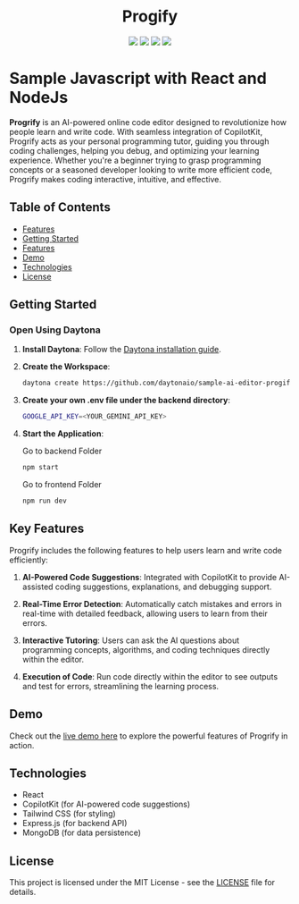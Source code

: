 <h1 align="center">Progify</h1>
<p align="center">
  <img src="https://img.shields.io/badge/JavaScript-F7DF1E?style=for-the-badge&logo=javascript&logoColor=black">
  <img src="https://img.shields.io/badge/Node.js-43853D?style=for-the-badge&logo=node.js&logoColor=white">
  <img src="https://img.shields.io/badge/React-20232A?style=for-the-badge&logo=react&logoColor=61DAFB">
  <img src="https://img.shields.io/badge/Tailwind_CSS-38B2AC?style=for-the-badge&logo=tailwind-css&logoColor=white">
  
</p>

# Sample Javascript with React and NodeJs

**Progrify** is an AI-powered online code editor designed to revolutionize how people learn and write code. With seamless integration of CopilotKit, Progrify acts as your personal programming tutor, guiding you through coding challenges, helping you debug, and optimizing your learning experience. Whether you're a beginner trying to grasp programming concepts or a seasoned developer looking to write more efficient code, Progrify makes coding interactive, intuitive, and effective.

## Table of Contents

- [Features](#features)
- [Getting Started](#getting-started)
- [Features](#features)
- [Demo](#demo)
- [Technologies](#technologies)
- [License](#license)


## Getting Started

### Open Using Daytona

1. **Install Daytona**: Follow the [Daytona installation guide](https://www.daytona.io/docs/installation/installation/).
2. **Create the Workspace**:
   ```bash
   daytona create https://github.com/daytonaio/sample-ai-editor-progify
   ```
3. **Create your own .env file under the backend directory**:
    ```bash
   GOOGLE_API_KEY=<YOUR_GEMINI_API_KEY>
   ```
4. **Start the Application**:
  
    Go to backend Folder
   ```bash
   npm start
   ```
    Go to frontend Folder
    ```bash
    npm run dev
    ```

## Key Features

Progrify includes the following features to help users learn and write code efficiently:

1. **AI-Powered Code Suggestions**: Integrated with CopilotKit to provide AI-assisted coding suggestions, explanations, and debugging support.

2. **Real-Time Error Detection**: Automatically catch mistakes and errors in real-time with detailed feedback, allowing users to learn from their errors.

3. **Interactive Tutoring**: Users can ask the AI questions about programming concepts, algorithms, and coding techniques directly within the editor.

4. **Execution of Code**: Run code directly within the editor to see outputs and test for errors, streamlining the learning process.

## Demo


Check out the [live demo here](https://vimeo.com/1016505368?share=copy) to explore the powerful features of Progrify in action.


## Technologies

- React
- CopilotKit (for AI-powered code suggestions)
- Tailwind CSS (for styling)
- Express.js (for backend API)
- MongoDB (for data persistence)


## License

This project is licensed under the MIT License - see the [LICENSE](LICENSE) file for details.